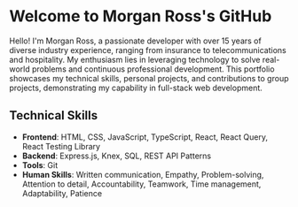 # Welcome to Morgan Ross's GitHub

Hello! I'm Morgan Ross, a passionate developer with over 15 years of diverse industry experience, ranging from insurance to telecommunications and hospitality. My enthusiasm lies in leveraging technology to solve real-world problems and continuous professional development. This portfolio showcases my technical skills, personal projects, and contributions to group projects, demonstrating my capability in full-stack web development.

## Technical Skills

- **Frontend**: HTML, CSS, JavaScript, TypeScript, React, React Query, React Testing Library
- **Backend**: Express.js, Knex, SQL, REST API Patterns
- **Tools**: Git
- **Human Skills**: Written communication, Empathy, Problem-solving, Attention to detail, Accountability, Teamwork, Time management, Adaptability, Patience

<!--
**MorganHannahRoss/MorganHannahRoss** is a ✨ _special_ ✨ repository because its `README.md` (this file) appears on your GitHub profile.

Here are some ideas to get you started:

- 🔭 I’m currently working on ...
- 🌱 I’m currently learning ...
- 👯 I’m looking to collaborate on ...
- 🤔 I’m looking for help with ...
- 💬 Ask me about ...
- 📫 How to reach me: ...
- 😄 Pronouns: ...
- ⚡ Fun fact: ...
-->
